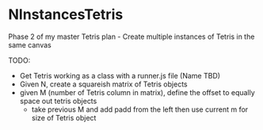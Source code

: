 # NInstancesTetris
Phase 2 of my master Tetris plan - Create multiple instances of Tetris in the same canvas


TODO:
-   Get Tetris working as a class with a runner.js file (Name TBD)
-   Given N, create a squareish matrix of Tetris objects
-   given M (number of Tetris column in matrix), define the offset to equally space out tetris objects 
    -   take previous M and add padd from the left then use current m for size of Tetris object